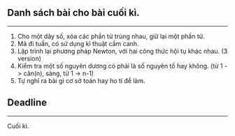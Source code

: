 ## Danh sách bài cho bài cuối kì.
--------------------------------------------------

1. Cho một dãy số, xóa các phần tử trùng nhau, giữ lại một phần tử.
2. Mã đi tuần, có sử dụng kĩ thuật cầm canh.
3. Lập trình lại phương pháp Newton, với hai công thức hội tụ khác nhau. (3 version)
4. Kiểm tra một số nguyên dương có phải là số nguyên tố hay không. (từ 1 -> căn(n), sàng, từ 1 -> n-1)
5. Tự nghĩ ra bài gì cơ sở toán hay ho tí để làm.

## Deadline
--------------------------------------------------
Cuối kì.
